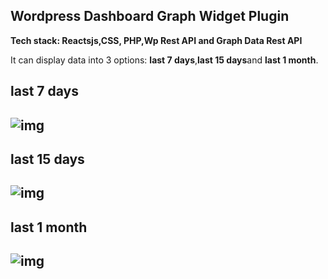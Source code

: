 <h2>Wordpress Dashboard Graph Widget Plugin </h2>

<p><b>Tech stack: Reactsjs,CSS, PHP,Wp Rest API and Graph Data Rest API</b></p>

It can display data into 3 options: <b>last 7 days</b>,<b>last 15 days</b>and <b>last 1 month</b>.

<h2>last 7 days<h2>
<img src="" alt="img">

<h2>last 15 days<h2>
<img src="" alt="img">

<h2>last 1 month<h2>
<img src="" alt="img">
